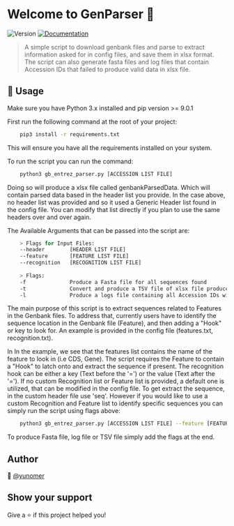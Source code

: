 # Welcome to GenParser 👋
![Version](https://img.shields.io/badge/version-0.10-blue.svg?cacheSeconds=2592000)
[![Documentation](https://img.shields.io/badge/documentation-yes-brightgreen.svg)](https://github.com/yunomer/GenParser)

> A simple script to download genbank files and parse to extract information asked for in config files, and save them in xlsx format.
> The script can also generate fasta files and log files that contain Accession IDs that failed to produce valid data in xlsx file.

## 🚀 Usage
Make sure you have Python 3.x installed and pip version >= 9.0.1
   
First run the following command at the root of your project:
```sh
    pip3 install -r requirements.txt
```
This will ensure you have all the requirements installed on your system.

To run the script you can run the command:
```sh
    python3 gb_entrez_parser.py [ACCESSION LIST FILE]
```
Doing so will produce a xlsx file called genbankParsedData. Which will contain parsed data based in the header list you provide.
In the case above, no header list was provided and so it used a Generic Header list found in the config file. You can modify that
list directly if you plan to use the same headers over and over again.

The Available Arguments that can be passed into the script are:
```sh
    > Flags for Input Files:
    --header        [HEADER LIST FILE]
    --feature       [FEATURE LIST FILE]
    --recognition   [RECOGNITION LIST FILE]
    
    > Flags:
    -f              Produce a Fasta file for all sequences found
    -t              Convert and produce a TSV file of xlsx file produced
    -l              Produce a logs file containing all Accession IDs with no sequences
```

The main purpose of this script is to extract sequences related to Features in the Genbank files. 
To address that, currently users have to identify the sequence location in the Genbank file (Feature), and then adding a "Hook" or key to look for.
An example is provided in the config file (features.txt, recognition.txt).

In In the example, we see that the features list contains the name of the feature to look in (i.e CDS, Gene). The script requires the Feature to contain a "Hook" to latch onto and extract the sequence if present. The recognition hook can be either a key (Text before the '=') or the value (Text after the '=').
If no custom Recognition list or Feature list is provided, a default one is utilized, that can be modified in the config file. To get extract the sequence, in the custom header file use 'seq'.
However if you would like to use a custom Recognition and Feature list to identify specific sequences you can simply run the script using flags above:
```sh
    python3 gb_entrez_parser.py [ACCESSION LIST FILE] --feature [FEATURE FILE] -- recognition [RECOGNITION FILE]
```

To produce Fasta file, log file or TSV file simply add the flags at the end. 
    

## Author
👤 [@yunomer](https://github.com/yunomer)

## Show your support

Give a ⭐️ if this project helped you!